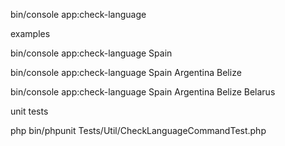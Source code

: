 bin/console app:check-language

examples

bin/console app:check-language Spain

bin/console app:check-language Spain Argentina Belize

bin/console app:check-language Spain Argentina Belize Belarus


unit tests

php bin/phpunit Tests/Util/CheckLanguageCommandTest.php
